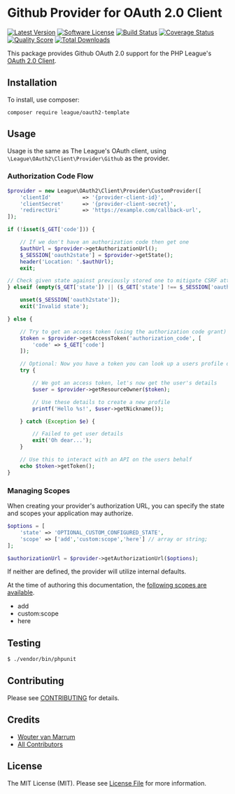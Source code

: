 # Github Provider for OAuth 2.0 Client
[![Latest Version](https://img.shields.io/github/release/wotta/oauth2-template.svg?style=flat-square)](https://github.com/wotta/oauth2-template/releases)
[![Software License](https://img.shields.io/badge/license-MIT-brightgreen.svg?style=flat-square)](LICENSE.md)
[![Build Status](https://img.shields.io/travis/wotta/oauth2-template/master.svg?style=flat-square)](https://travis-ci.org/wotta/oauth2-template)
[![Coverage Status](https://img.shields.io/scrutinizer/coverage/g/wotta/oauth2-template.svg?style=flat-square)](https://scrutinizer-ci.com/g/wotta/oauth2-template/code-structure)
[![Quality Score](https://img.shields.io/scrutinizer/g/wotta/oauth2-template.svg?style=flat-square)](https://scrutinizer-ci.com/g/wotta/oauth2-template)
[![Total Downloads](https://img.shields.io/packagist/dt/wotta/oauth2-template.svg?style=flat-square)](https://packagist.org/packages/wotta/oauth2-template)

This package provides Github OAuth 2.0 support for the PHP League's [OAuth 2.0 Client](https://github.com/thephpleague/oauth2-client).

## Installation

To install, use composer:

```
composer require league/oauth2-template
```

## Usage

Usage is the same as The League's OAuth client, using `\League\OAuth2\Client\Provider\Github` as the provider.

### Authorization Code Flow

```php
$provider = new League\OAuth2\Client\Provider\CustomProvider([
    'clientId'          => '{provider-client-id}',
    'clientSecret'      => '{provider-client-secret}',
    'redirectUri'       => 'https://example.com/callback-url',
]);

if (!isset($_GET['code'])) {

    // If we don't have an authorization code then get one
    $authUrl = $provider->getAuthorizationUrl();
    $_SESSION['oauth2state'] = $provider->getState();
    header('Location: '.$authUrl);
    exit;

// Check given state against previously stored one to mitigate CSRF attack
} elseif (empty($_GET['state']) || ($_GET['state'] !== $_SESSION['oauth2state'])) {

    unset($_SESSION['oauth2state']);
    exit('Invalid state');

} else {

    // Try to get an access token (using the authorization code grant)
    $token = $provider->getAccessToken('authorization_code', [
        'code' => $_GET['code']
    ]);

    // Optional: Now you have a token you can look up a users profile data
    try {

        // We got an access token, let's now get the user's details
        $user = $provider->getResourceOwner($token);

        // Use these details to create a new profile
        printf('Hello %s!', $user->getNickname());

    } catch (Exception $e) {

        // Failed to get user details
        exit('Oh dear...');
    }

    // Use this to interact with an API on the users behalf
    echo $token->getToken();
}
```

### Managing Scopes

When creating your provider's authorization URL, you can specify the state and scopes your application may authorize.

```php
$options = [
    'state' => 'OPTIONAL_CUSTOM_CONFIGURED_STATE',
    'scope' => ['add','custom:scope','here'] // array or string;
];

$authorizationUrl = $provider->getAuthorizationUrl($options);
```
If neither are defined, the provider will utilize internal defaults.

At the time of authoring this documentation, the [following scopes are available](https://custom.provider.com/v3/oauth/#scopes).

- add
- custom:scope
- here

## Testing

``` bash
$ ./vendor/bin/phpunit
```

## Contributing

Please see [CONTRIBUTING](https://github.com/wotta/oauth2-template/blob/master/CONTRIBUTING.md) for details.


## Credits

- [Wouter van Marrum](https://github.com/wotta)
- [All Contributors](https://github.com/wotta/oauth2-template/contributors)


## License

The MIT License (MIT). Please see [License File](https://github.com/wotta/oauth2-template/blob/master/LICENSE) for more information.